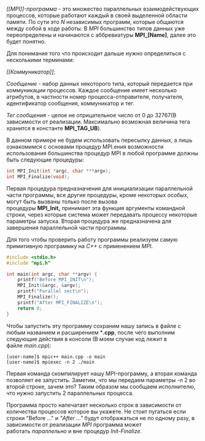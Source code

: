 _[[MPI]]-программа_ - это множество параллельных взаимодействующих процессов, которые работают каждый в своей выделенной области памяти. По сути это _N_ независимых программ, которые общаются между собой в ходе работы. В _MPI_ большинство типов данных уже переопределены и начинаются с аббревиатуры **MPI_[Name]**, далее это будет понятно.

Для понимания того что происходит дальше нужно определиться с несколькими терминами:  
  
_[[Коммуникатор]]_;
  
_Сообщение_ - набор данных некоторого типа, который передается при коммуникации процессов. Каждое сообщение имеет несколько атрибутов, в частности номер процесса-отправителя, получателя, идентификатор сообщения, коммуникатор и тег.  
  
_Тег сообщения_ - целое не отрицательное число от 0 до 32767(В зависимости от реализации. Максимально возможная величина тега хранится в константе **MPI_TAG_UB**).

В данном примере не будем использовать пересылку данных, а лишь ознакомимся с основами процедур MPI.ения возможности использования большинства процедур MPI в любой программе должны быть следующие процедуры:

```cpp
int MPI_Init(int *argc, char ***argv);
int MPI_Finalize(void);
```

Первая процедура предназначения для инициализации параллельной части программы, все другие процедуры, кроме некоторых особых, могут быть вызваны только после вызова процедуры **MPI_Init,** принимает эта функция аргументы командной строки, через которые система может передавать процессу некоторые параметры запуска. Вторая процедура же предназначена для завершения параллельной части программы.

Для того чтобы проверить работу программы реализуем самую примитивную программку на _С++_ с применением _MPI_.

```cpp
#include <stdio.h>
#include "mpi.h"

int main(int argc, char **argv) {
	printf("Before MPI_INIT\n");  
	MPI_Init(&argc, &argv);  
	printf("Parallel sect\n");  
	MPI_Finalize();  
	printf("After MPI_FINALIZE\n");  
	return 0;
}
```

Чтобы запустить эту программу сохраним нашу запись в файле с любым названием и расширением ***.cpp**, после чего выполним следующие действия в консоли (В моем случае код лежит в файле _main.cpp_):

```
[user-name]$ mpic++ main.cpp -o main
[user-name]$ mpiexec -n 2 ./main 
```

Первая команда скомпилирует нашу MPI-программу, а вторая команда позволяет ее запустить. Заметим, что мы передаем параметры -n 2 во второй строке, зачем это? Таким образом мы сообщаем исполнителю, что нужно запустить 2 параллельных процесса.

Программа просто напечатает несколько строк в зависимости от количества процессов которое вы укажете. Не стоит пугаться если строки "Before ..." и _"After ..."_ будут отображаться не по одному разу, в зависимости от реализации _MPI_ программа может работать _параллельно_ и вне процедур _Init-Finalize._